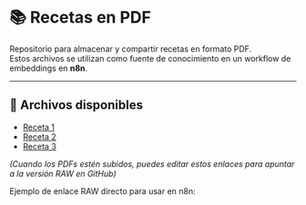 # 📚 Recetas en PDF

Repositorio para almacenar y compartir recetas en formato PDF.  
Estos archivos se utilizan como fuente de conocimiento en un workflow de embeddings en **n8n**.

---

## 📂 Archivos disponibles

- [Receta 1](./receta1.pdf)  
- [Receta 2](./receta2.pdf)  
- [Receta 3](./receta3.pdf)  

*(Cuando los PDFs estén subidos, puedes editar estos enlaces para apuntar a la versión RAW en GitHub)*

Ejemplo de enlace RAW directo para usar en n8n:  


